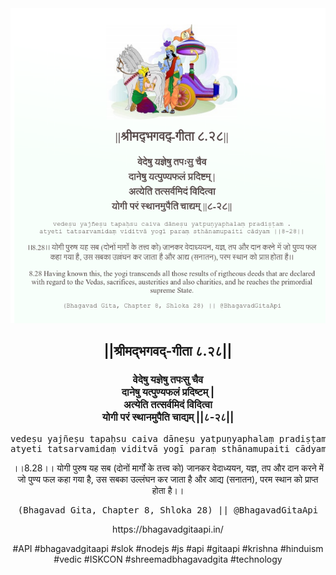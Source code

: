 <img src="../../asset/BG_8_28.png"/>
<center><h2>||श्रीमद्‍भगवद्‍-गीता ८.२८||</h2>
<h3>वेदेषु यज्ञेषु तपःसु चैव<br/>दानेषु यत्पुण्यफलं प्रदिष्टम् |<br/>अत्येति तत्सर्वमिदं विदित्वा<br/>योगी परं स्थानमुपैति चाद्यम् ||८-२८||</h3>
<pre>vedeṣu yajñeṣu tapaḥsu caiva dāneṣu yatpuṇyaphalaṃ pradiṣṭam .<br/>atyeti tatsarvamidaṃ viditvā yogī paraṃ sthānamupaiti cādyam ||8-28||</pre>
<p>।।8.28।। योगी पुरुष यह सब (दोनों मार्गों के तत्त्व को) जानकर वेदाध्ययन, यज्ञ, तप और दान करने में जो पुण्य फल कहा गया है, उस सबका उल्लंघन कर जाता है और आद्य (सनातन), परम स्थान को प्राप्त होता है।।</p>
<pre>(Bhagavad Gita, Chapter 8, Shloka 28) || @BhagavadGitaApi</pre><p>https://bhagavadgitaapi.in/</p><p>#API #bhagavadgitaapi #slok #nodejs #js #api #gitaapi #krishna #hinduism #vedic #ISKCON #shreemadbhagavadgita #technology</p></center>